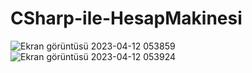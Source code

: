 # CSharp-ile-HesapMakinesi

![Ekran görüntüsü 2023-04-12 053859](https://user-images.githubusercontent.com/96023349/231333845-f30df973-b93a-40b2-8dff-2e69c20652db.png)
![Ekran görüntüsü 2023-04-12 053924](https://user-images.githubusercontent.com/96023349/231333863-84035376-6917-41a9-bbc2-0ca2a73d8692.png)

